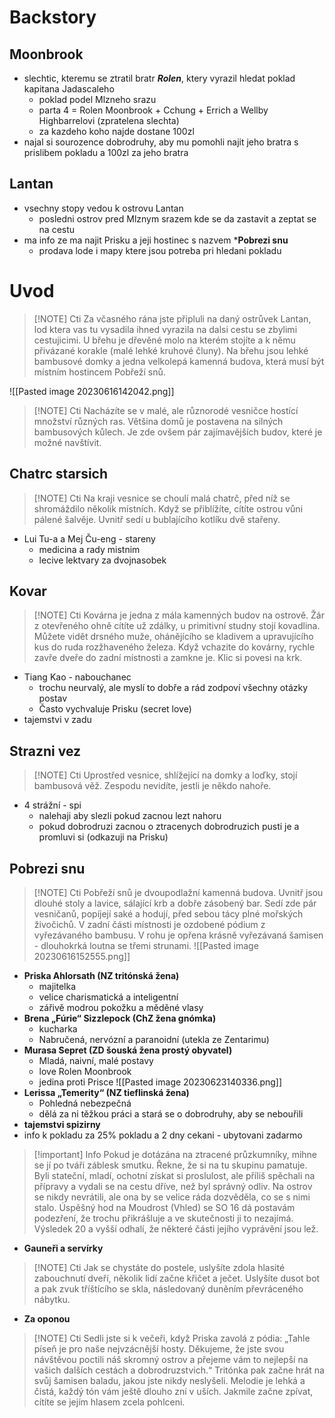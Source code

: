 # Backstory
## Moonbrook
- slechtic, kteremu se ztratil bratr ***Rolen***, ktery vyrazil hledat poklad kapitana Jadascaleho
	- poklad podel Mlzneho srazu
	- parta 4 = Rolen Moonbrook + Cchung + Errich a Wellby Highbarrelovi (zpratelena slechta)
	- za kazdeho koho najde dostane 100zl
- najal si sourozence dobrodruhy, aby mu pomohli najit jeho bratra s prislibem pokladu a 100zl za jeho bratra

## Lantan
- vsechny stopy vedou k ostrovu Lantan
	- posledni ostrov pred Mlznym srazem kde se da zastavit a zeptat se na cestu
- ma info ze ma najit Prisku a jeji hostinec s nazvem ***Pobrezi snu**
	- prodava lode i mapy ktere jsou potreba pri hledani pokladu

# Uvod

> [!NOTE] Cti
> Za včasného rána jste připluli na daný ostrůvek Lantan, lod ktera vas tu vysadila ihned vyrazila na dalsi cestu se zbylimi cestujicimi. U břehu je dřevěné molo na kterém stojíte a k němu přivázané korakle (malé lehké kruhové čluny). Na břehu jsou lehké bambusové domky a jedna velkolepá kamenná budova, která musí být místním hostincem Pobřeží snů.

![[Pasted image 20230616142042.png]]

> [!NOTE] Cti
> Nacházíte se v malé, ale různorodé vesničce hostící množství různých ras. Většina domů je postavena na silných bambusových kůlech. Je zde ovšem pár zajímavějších budov, které je možné navštívit.

## Chatrc starsich

> [!NOTE] Cti
> Na kraji vesnice se choulí malá chatrč, před níž se shromáždilo několik místních. Když se přiblížíte, cítíte ostrou vůni pálené šalvěje. Uvnitř sedí u bublajícího kotlíku dvě stařeny.

- Lui Tu-a a Mej Ču-eng - stareny
	- medicina a rady mistnim
	- lecive lektvary za dvojnasobek

## Kovar

> [!NOTE] Cti
> Kovárna je jedna z mála kamenných budov na ostrově. Žár z otevřeného ohně cítíte už zdálky, u primitivní studny stojí kovadlina. Můžete vidět drsného muže, ohánějícího se kladivem a upravujícího kus do ruda rozžhaveného železa. Když vchazite do kovárny, rychle zavře dveře do zadní místnosti a zamkne je. Klic si povesi na krk.

- Tiang Kao - nabouchanec
	- trochu neurvalý, ale myslí to dobře a rád zodpoví všechny otázky postav
	- Často vychvaluje Prisku (secret love)
- tajemstvi v zadu

## Strazni vez

> [!NOTE] Cti
> Uprostřed vesnice, shlížející na domky a loďky, stojí bambusová věž. Zespodu nevidíte, jestli je někdo nahoře.

- 4 strážní - spi
	- nalehaji aby slezli pokud zacnou lezt nahoru
	- pokud dobrodruzi zacnou o ztracenych dobrodruzich pusti je a promluvi si (odkazuji na Prisku)

## Pobrezi snu

> [!NOTE] Cti
> Pobřeží snů je dvoupodlažní kamenná budova. Uvnitř jsou dlouhé stoly a lavice, sálající krb a dobře zásobený bar. Sedí zde pár vesničanů, popíjejí saké a hodují, před sebou tácy plné mořských živočichů. V zadní části místnosti je ozdobené pódium z  vyřezávaného bambusu. V rohu je opřena krásně vyřezávaná šamisen - dlouhokrká loutna se třemi strunami.
![[Pasted image 20230616152555.png]]
- **Priska Ahlorsath (NZ tritónská žena)**
	- majitelka
	- velice charismatická a inteligentní
	- zářivě modrou pokožku a měděné vlasy
- **Brena „Fúrie“ Sizzlepock (ChZ žena gnómka)**
	- kucharka
	- Nabručená, nervózní a paranoidní (utekla ze Zentarimu)
- **Murasa Sepret (ZD šouská žena prostý obyvatel)**
	- Mladá, naivní, malé postavy
	- love Rolen Moonbrook
	- jedina proti Prisce
![[Pasted image 20230623140336.png]]
- **Lerissa „Temerity“ (NZ tieflinská žena)**
	- Pohledná nebezpečná
	- dělá za ni těžkou práci a stará se o dobrodruhy, aby se nebouřili
- **tajemstvi spizirny**
- info k pokladu za 25% pokladu a 2 dny cekani - ubytovani zadarmo

> [!important] Info
> Pokud je dotázána na ztracené průzkumníky, mihne se jí po tváři záblesk smutku. Řekne, že si na tu skupinu pamatuje. Byli stateční, mladí, ochotní získat si proslulost, ale příliš spěchali na přípravy a vydali se na cestu dříve, než byl správný odliv. Na ostrov se nikdy nevrátili, ale ona by se velice ráda dozvěděla, co se s nimi stalo. Úspěšný hod na Moudrost (Vhled) se SO 16 dá postavám podezření, že trochu přikrášluje a ve skutečnosti ji to nezajímá. Výsledek 20 a vyšší odhalí, že některé části jejího vyprávění jsou lež.

- **Gauneři a servírky**
> [!NOTE] Cti
> Jak se chystáte do postele, uslyšíte zdola hlasité zabouchnutí dveří, několik lidí začne křičet a ječet. Uslyšíte dusot bot a pak zvuk tříštícího se skla, následovaný duněním převráceného nábytku.

- **Za oponou**
> [!NOTE] Cti
> Sedli jste si k večeři, když Priska zavolá z pódia: „Tahle píseň je pro naše nejvzácnější hosty. Děkujeme, že jste svou návštěvou poctili náš skromný ostrov a přejeme vám to nejlepší na vašich dalších cestách a dobrodruzstvich.“ Tritónka pak začne hrát na svůj šamisen baladu, jakou jste nikdy neslyšeli. Melodie je lehká a čistá, každý tón vám ještě dlouho zní v uších. Jakmile začne zpívat, cítíte se jejím hlasem zcela pohlceni.
